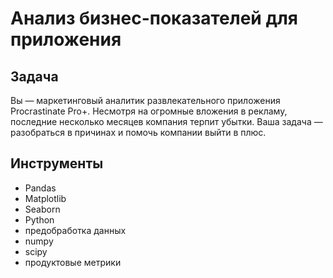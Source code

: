 # Анализ бизнес-показателей для приложения



## Задача
Вы — маркетинговый аналитик развлекательного приложения Procrastinate Pro+. Несмотря на огромные вложения в рекламу, последние несколько месяцев компания терпит убытки. Ваша задача — разобраться в причинах и помочь компании выйти в плюс.
 
## Инструменты
 - Pandas
 - Matplotlib
 - Seaborn
 - Python
 - предобработка данных
 - numpy
 - scipy
 - продуктовые метрики
